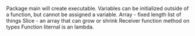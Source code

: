 Package main will create executable.
Variables can be initialized outside of a function, but cannot be assigned a variable.
Array - fixed length list of things
Slice - an array that can grow or shrink
Receiver function method on types
Function liternal is an lambda.